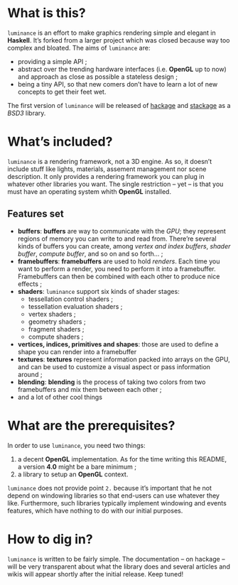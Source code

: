 # What is this?

`luminance` is an effort to make graphics rendering simple and elegant in **Haskell**. It’s forked from a larger project
which was closed because way too complex and bloated. The aims of `luminance` are:

  - providing a simple API ;
  - abstract over the trending hardware interfaces (i.e. **OpenGL** up to now) and approach
    as close as possible a stateless design ;
  - being a tiny API, so that new comers don’t have to learn a lot of new concepts to get
    their feet wet.

The first version of `luminance` will be released of [hackage](https://hackage.haskell.org) and
[stackage](https://www.stackage.org) as a *BSD3* library.

# What’s included?

`luminance` is a rendering framework, not a 3D engine. As so, it doesn’t include stuff like lights, materials, assement
management nor scene description. It only provides a rendering framework you can plug in whatever other libraries you want.
The single restriction – yet – is that you must have an operating system whith **OpenGL** installed.

## Features set

- **buffers**: **buffers** are way to communicate with the *GPU*; they represent regions of memory you can write to and
  read from. There’re several kinds of buffers you can create, among *vertex and index buffers*, *shader buffer*, *compute
  buffer*, and so on and so forth… ;
- **framebuffers**: **framebuffers** are used to hold *renders*. Each time you want to perform a render, you need to
  perform it into a framebuffer. Framebuffers can then be combined with each other to produce nice effects ;
- **shaders**: `luminance` support six kinds of shader stages:
  + tessellation control shaders ;
  + tessellation evaluation shaders ;
  + vertex shaders ;
  + geometry shaders ;
  + fragment shaders ;
  + compute shaders ;
- **vertices, indices, primitives and shapes**: those are used to define a shape you can render into a framebuffer
- **textures**: **textures** represent information packed into arrays on the GPU, and can be used to customize a visual
  aspect or pass information around ;
- **blending**: **blending** is the process of taking two colors from two framebuffers and mix them between each other ;
- and a lot of other cool things

# What are the prerequisites?

In order to use `luminance`, you need two things:

1. a decent **OpenGL** implementation. As for the time writing this README, a version **4.0** might be a bare minimum ;
2. a library to setup an **OpenGL** context.

`luminance` does not provide point `2.` because it’s important that he not depend on windowing libraries so that end-users
can use whatever they like. Furthermore, such libraries typically implement windowing and events features, which have nothing
to do with our initial purposes.

# How to dig in?

`luminance` is written to be fairly simple. The documentation – on hackage – will be very transparent about what the
library does and several articles and wikis will appear shortly after the initial release. Keep tuned!
